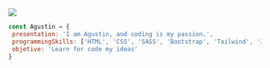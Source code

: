 <img src="https://i.ibb.co/Y7Qn3K4/agu.png" />

```javascript
const Agustin = {
 presentation: 'I am Agustin, and coding is my passion.',
 programmingSkills: ['HTML', 'CSS', 'SASS', 'Bootstrap', 'Tailwind', 'JavaScript', 'ReactJS', 'Python', 'Java'],    
 objetive: 'Learn for code my ideas'
}
```
